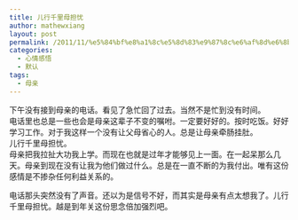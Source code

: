 ```yaml
---
title: 儿行千里母担忧
author: mathewxiang
layout: post
permalink: /2011/11/%e5%84%bf%e8%a1%8c%e5%8d%83%e9%87%8c%e6%af%8d%e6%8b%85%e5%bf%a7/
categories:
  - 心情感悟
  - 默认
tags:
  - 母亲
---
```

下午没有接到母亲的电话。看见了急忙回了过去。当然不是忙到没有时间。  
电话里也总是一些也会是母亲这辈子不变的嘱咐。一定要好好的。按时吃饭。好好学习工作。对于我这样一个没有让父母省心的人。总是让母亲牵肠挂肚。  
儿行千里母担忧。  
母亲把我拉扯大功我上学。而现在也就是过年才能够见上一面。在一起呆那么几天。母亲到现在没有让我为他们做过什么。总是在一直不断的为我付出。唯有这份感情是不掺杂任何利益关系的。

电话那头突然没有了声音。还以为是信号不好，而其实是母亲有点太想我了。儿行千里母担忧。越是到年关这份思念倍加强烈吧。